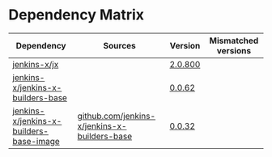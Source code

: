 # Dependency Matrix

Dependency | Sources | Version | Mismatched versions
---------- | ------- | ------- | -------------------
[jenkins-x/jx](https://github.com/jenkins-x/jx.git) |  | [2.0.800](https://github.com/jenkins-x/jx/releases/tag/v2.0.800) | 
[jenkins-x/jenkins-x-builders-base](https://github.com/jenkins-x/jenkins-x-builders-base.git) |  | [0.0.62](https://github.com/jenkins-x/jenkins-x-builders-base/releases/tag/v0.0.62) | 
[jenkins-x/jenkins-x-builders-base-image](https://github.com/jenkins-x/jenkins-x-builders-base-image) | [github.com/jenkins-x/jenkins-x-builders-base](https://github.com/jenkins-x/jenkins-x-builders-base.git) | [0.0.32]() | 

